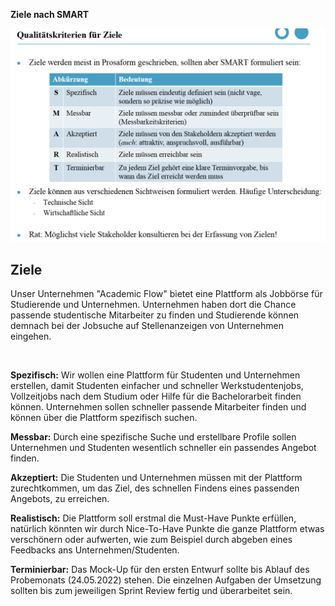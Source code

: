 ﻿**Ziele nach SMART**


![smart](../images/bildSmart.png)

## Ziele
Unser Unternehmen "Academic Flow" bietet eine Plattform als Jobbörse für Studierende und Unternehmen. Unternehmen haben dort die Chance passende studentische Mitarbeiter zu finden und Studierende können demnach bei der Jobsuche auf Stellenanzeigen von Unternehmen eingehen. 

<br/>

**Spezifisch:** Wir wollen eine Plattform für Studenten und Unternehmen erstellen, damit Studenten einfacher und schneller Werkstudentenjobs, Vollzeitjobs nach dem Studium oder Hilfe für die Bachelorarbeit finden können. Unternehmen sollen schneller passende Mitarbeiter finden und können über die Plattform spezifisch suchen. 

**Messbar:** Durch eine spezifische Suche und erstellbare Profile sollen Unternehmen und Studenten wesentlich schneller ein passendes Angebot finden. 

**Akzeptiert:** Die Studenten und Unternehmen müssen mit der Plattform zurechtkommen, um das Ziel, des schnellen Findens eines passenden Angebots, zu erreichen. 

**Realistisch:** Die Plattform soll erstmal die Must-Have Punkte erfüllen, natürlich könnten wir durch Nice-To-Have Punkte die ganze Plattform etwas verschönern oder aufwerten, wie zum Beispiel durch abgeben eines Feedbacks ans Unternehmen/Studenten. 

**Terminierbar:** Das Mock-Up für den ersten Entwurf sollte bis Ablauf des Probemonats (24.05.2022) stehen. Die einzelnen Aufgaben der Umsetzung sollten bis zum jeweiligen Sprint Review fertig und überarbeitet sein. 


